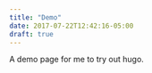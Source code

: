 ```yaml
---
title: "Demo"
date: 2017-07-22T12:42:16-05:00
draft: true
---
```

A demo page for me to try out hugo.
